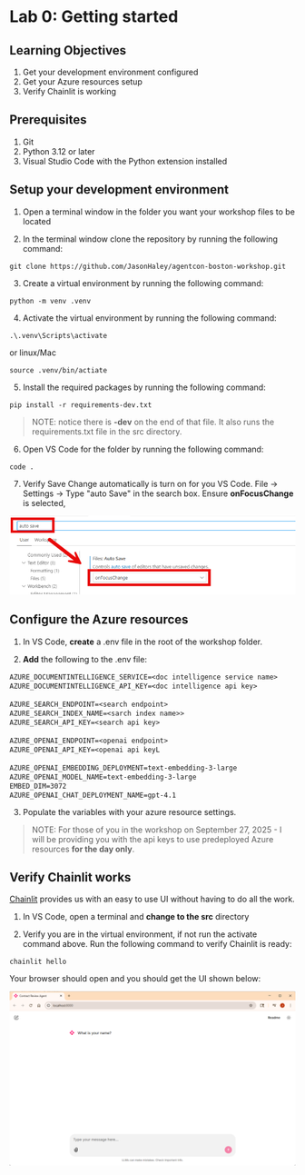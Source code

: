 # Lab 0: Getting started

## Learning Objectives

1. Get your development environment configured
2. Get your Azure resources setup
3. Verify Chainlit is working

## Prerequisites

1. Git
2. Python 3.12 or later
3. Visual Studio Code with the Python extension installed

## Setup your development environment

1. Open a terminal window in the folder you want your workshop files to be located

2. In the terminal window clone the repository by running the following command:
```
git clone https://github.com/JasonHaley/agentcon-boston-workshop.git
```

3. Create a virtual environment by running the following command:
```
python -m venv .venv
```

4. Activate the virtual environment by running the following command:
```
.\.venv\Scripts\activate
```
or linux/Mac
```
source .venv/bin/actiate
```

5. Install the required packages by running the following command:
```
pip install -r requirements-dev.txt
```

> NOTE: notice there is **-dev** on the end of that file. It also runs the requirements.txt file in the src directory.

6. Open VS Code for the folder by running the following command:
```
code .
```
7. Verify Save Change automatically is turn on for you VS Code. File -> Settings -> Type "auto Save" in the search box. Ensure **onFocusChange** is selected,

![Auto Save](assets/lab0-img1.png)


## Configure the Azure resources

1. In VS Code, **create** a .env file in the root of the workshop folder.

2. **Add** the following to the .env file:
```
AZURE_DOCUMENTINTELLIGENCE_SERVICE=<doc intelligence service name>
AZURE_DOCUMENTINTELLIGENCE_API_KEY=<doc intelligence api key>

AZURE_SEARCH_ENDPOINT=<search endpoint>
AZURE_SEARCH_INDEX_NAME=<sarch index name>>
AZURE_SEARCH_API_KEY=<search api key>

AZURE_OPENAI_ENDPOINT=<openai endpoint>
AZURE_OPENAI_API_KEY=<openai api keyL

AZURE_OPENAI_EMBEDDING_DEPLOYMENT=text-embedding-3-large
AZURE_OPENAI_MODEL_NAME=text-embedding-3-large
EMBED_DIM=3072
AZURE_OPENAI_CHAT_DEPLOYMENT_NAME=gpt-4.1
```
3. Populate the variables with your azure resource settings.

> NOTE: For those of you in the workshop on September 27, 2025 - I will be providing you with the api keys to use predeployed Azure resources **for the day only**.

## Verify Chainlit works

[Chainlit](https://chainlit.io/) provides us with an easy to use UI without having to do all the work.

1. In VS Code, open a terminal and **change to the src** directory

2. Verify you are in the virtual environment, if not run the activate command above. Run the following command to verify Chainlit is ready:
```
chainlit hello
```
Your browser should open and you should get the UI shown below:

![Chainlit hello](assets/lab0-img2.png)

